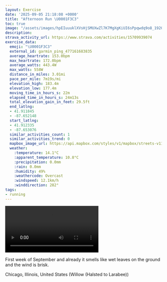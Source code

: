 ```yaml
---
layout: Exercise
date: '2025-09-05 21:18:08 +0000'
title: "Afternoon Run \U0001F3C3"
toc: true
image: "/assets/images/hpEIuuuklXVsHjSMUXwZl7K7MgXgKiUI6sPpqwdq9o8_1920x1080.jpg.jpeg"
description:
strava_activity_url: https://www.strava.com/activities/15709939074
exercise_data:
  emoji: "\U0001F3C3"
  external_id: garmin_ping_477161683835
  average_heartrate: 153.0bpm
  max_heartrate: 172.0bpm
  average_watts: 443.4W
  max_watts: 558W
  distance_in_miles: 3.01mi
  pace_per_mile: 7m19s/mi
  elevation_high: 183.4m
  elevation_low: 177.4m
  moving_time_in_hours_s: 22m
  elapsed_time_in_hours_s: 24m13s
  total_elevation_gain_in_feet: 29.5ft
  end_latlng:
  - 41.911845
  - -87.652148
  start_latlng:
  - 41.912335
  - -87.653076
  similar_activities_count: 1
  similar_activities_trend: 0
  mapbox_image_url: https://api.mapbox.com/styles/v1/mapbox/streets-v11/static/path-5+787af2-1.0(%7Dly~Ftw~uO%5B%40a%40Hw%40%3Fa%40D%5BAGAQAIBy%40%3F%7B%40Fg%40Ck%40%40w%40Fw%40AYDc%40AcADUFi%40K%7D%40Dg%40Ca%40BkACu%40H_%40HM%3Fm%40KI%40%5BAa%40D%7D%40Bm%40J%5B%3FcAEe%40FEACGCc%40My%40ASBUAq%40CQEEWOKC%7B%40%40YFqAEu%40%40UDY%3F%5DCECCOE%7BAEk%40%3Fc%40CkAECUDIDm%40DiA%40EO%40_%40IaBGMQKIKEMG%5DeCMIEEqABa%40E_Ah%40cBXa%40%5Eu%40xBcDRg%40b%40w%40%60%40m%40v%40s%40N%5DnBcD%5Eu%40lCyD%5CWb%40gAfCqD%60%40u%40f%40q%40Vk%40jBiCR_%40rAoBl%40cAfA%7DAr%40sAjA_BTGZBdA%40bAFvAEb%40%40jAMvAAd%40CPEL%3FJP%7CAtBXHZ%40%40%5CR%7C%40DzAARIX%40dAHx%40ChAB%60AEXHrBAbCDr%40%40DH%40%60BGBB%40FAvBD%60BAZBdB%3Fx%40FbE%40nBCn%40FxAEhBFx%40EnA%40rCDz%40%40tBFHVBP%3F%60%40Gj%40Bb%40Cb%40q%40TQX%5DDMdAaBJ%5BFEz%40I%5EALBv%40IFFDp%40cAhB),pin-s-s+e5b22e(-87.65323,41.91455),pin-s-f+89ae00(-87.65033,41.91158000000002)/auto/800x800?access_token=pk.eyJ1Ijoiam9zaGJlY2ttYW4iLCJhIjoiY205eWR2aDd1MWZ6djJrbXc4a3M0bWZleiJ9.XiG9OWkNcZk2QzjJbxLB4A
  weather:
    :temperature: 14.1°C
    :apparent_temperature: 10.8°C
    :precipitation: 0.0mm
    :rain: 0.0mm
    :humidity: 49%
    :weathercode: Overcast
    :windspeed: 12.1km/h
    :winddirection: 282°
tags:
- running
---
```


<video controls src="/assets/videos/hpEIuuuklXVsHjSMUXwZl7K7MgXgKiUI6sPpqwdq9o8.mp4"></video>

First week of September and already it smells like wet leaves on the ground and the wind is brisk.

Chicago, Illinois, United States (Willow (Halsted to Larabee))
